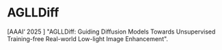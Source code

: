 # AGLLDiff
[AAAI‘ 2025 ] "AGLLDiff: Guiding Diffusion Models Towards Unsupervised Training-free Real-world Low-light Image Enhancement".

